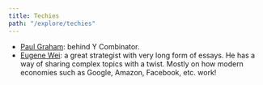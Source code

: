```yaml
---
title: Techies
path: "/explore/techies"
---
```


- [Paul Graham](http://paulgraham.com/articles.html): behind Y Combinator.
- [Eugene Wei](https://www.eugenewei.com/): a great strategist with very long form of essays. He has a way of sharing complex topics with a twist. Mostly on how modern economies such as Google, Amazon, Facebook, etc. work!
